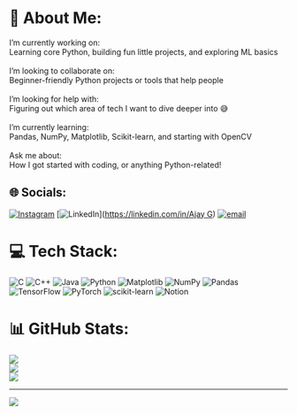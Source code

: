 # 💫 About Me:
 I’m currently working on:<br>Learning core Python, building fun little projects, and exploring ML basics<br><br> I’m looking to collaborate on:<br>Beginner-friendly Python projects or tools that help people<br><br> I’m looking for help with:<br>Figuring out which area of tech I want to dive deeper into 😅<br><br> I’m currently learning:<br>Pandas, NumPy, Matplotlib, Scikit-learn, and starting with OpenCV<br><br> Ask me about:<br>How I got started with coding, or anything Python-related!


## 🌐 Socials:
[![Instagram](https://img.shields.io/badge/Instagram-%23E4405F.svg?logo=Instagram&logoColor=white)](https://instagram.com/_ajxy.py) [![LinkedIn](https://img.shields.io/badge/LinkedIn-%230077B5.svg?logo=linkedin&logoColor=white)]([https://linkedin.com/in/Ajay G](https://www.linkedin.com/in/ajaygundu2005/)) [![email](https://img.shields.io/badge/Email-D14836?logo=gmail&logoColor=white)](mailto:ajaygundu03@gmail.com) 

# 💻 Tech Stack:
![C](https://img.shields.io/badge/c-%2300599C.svg?style=for-the-badge&logo=c&logoColor=white) ![C++](https://img.shields.io/badge/c++-%2300599C.svg?style=for-the-badge&logo=c%2B%2B&logoColor=white) ![Java](https://img.shields.io/badge/java-%23ED8B00.svg?style=for-the-badge&logo=openjdk&logoColor=white) ![Python](https://img.shields.io/badge/python-3670A0?style=for-the-badge&logo=python&logoColor=ffdd54) ![Matplotlib](https://img.shields.io/badge/Matplotlib-%23ffffff.svg?style=for-the-badge&logo=Matplotlib&logoColor=black) ![NumPy](https://img.shields.io/badge/numpy-%23013243.svg?style=for-the-badge&logo=numpy&logoColor=white) ![Pandas](https://img.shields.io/badge/pandas-%23150458.svg?style=for-the-badge&logo=pandas&logoColor=white) ![TensorFlow](https://img.shields.io/badge/TensorFlow-%23FF6F00.svg?style=for-the-badge&logo=TensorFlow&logoColor=white) ![PyTorch](https://img.shields.io/badge/PyTorch-%23EE4C2C.svg?style=for-the-badge&logo=PyTorch&logoColor=white) ![scikit-learn](https://img.shields.io/badge/scikit--learn-%23F7931E.svg?style=for-the-badge&logo=scikit-learn&logoColor=white) ![Notion](https://img.shields.io/badge/Notion-%23000000.svg?style=for-the-badge&logo=notion&logoColor=white)
# 📊 GitHub Stats:
![](https://github-readme-stats.vercel.app/api?username=ajay0550&theme=radical&hide_border=false&include_all_commits=false&count_private=false)<br/>
![](https://nirzak-streak-stats.vercel.app/?user=ajay0550&theme=radical&hide_border=false)<br/>
![](https://github-readme-stats.vercel.app/api/top-langs/?username=ajay0550&theme=radical&hide_border=false&include_all_commits=false&count_private=false&layout=compact)

---
[![](https://visitcount.itsvg.in/api?id=ajay0550&icon=0&color=0)](https://visitcount.itsvg.in)

<!-- Proudly created with GPRM ( https://gprm.itsvg.in ) -->
